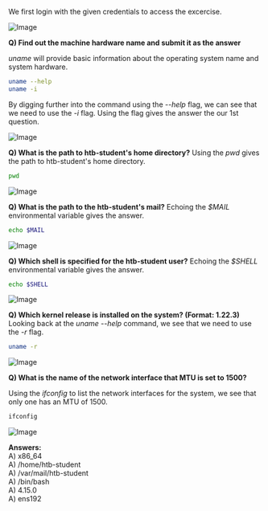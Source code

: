We first login with the given credentials to access the excercise.


![Image](https://github.com/user-attachments/assets/ca4692d9-db75-4f1e-b892-836c0ccff32f)

**Q) Find out the machine hardware name and submit it as the answer**

*uname* will provide basic information about the operating system name and system hardware.

```bash
uname --help
uname -i
```

By digging further into the command using the *--help* flag, we can see that we need to use the *-i* flag. Using the flag gives the answer the our 1st question.

![Image](https://github.com/user-attachments/assets/c98953f0-f08f-4b42-9b6c-ee8592bce52c)


**Q) What is the path to htb-student's home directory?**
Using the *pwd* gives the path to htb-student's home directory.

```bash
pwd
```

![Image](https://github.com/user-attachments/assets/db8df2cb-cd9d-41fb-bdba-08c8fd42fb3f)

**Q) What is the path to the htb-student's mail?**
Echoing the *$MAIL* environmental variable gives the answer.

```bash
echo $MAIL
```

![Image](https://github.com/user-attachments/assets/4681c48a-c9f5-4b95-afb0-d9f870a6b72b)


**Q) Which shell is specified for the htb-student user?**
Echoing the *$SHELL* environmental variable gives the answer.

```bash
echo $SHELL
```

![Image](https://github.com/user-attachments/assets/55a299ac-73bf-44d0-b52b-9b48a72f5e7c)

**Q) Which kernel release is installed on the system? (Format: 1.22.3)**
Looking back at the *uname --help* command, we see that we need to use the *-r* flag.

```bash
uname -r
```

![Image](https://github.com/user-attachments/assets/574a8693-4e63-4dfd-8dd9-03b0ccb33b64)

**Q) What is the name of the network interface that MTU is set to 1500?**

Using the *ifconfig* to list the network interfaces for the system, we see that only one has an MTU of 1500.

```bash
ifconfig
```

![Image](https://github.com/user-attachments/assets/27895ef5-b4a7-4d2b-8db0-32e1e02d601c)


**Answers:** <br>
A) x86_64 <br>
A) /home/htb-student <br>
A) /var/mail/htb-student<br>
A) /bin/bash<br>
A) 4.15.0<br>
A) ens192<br>